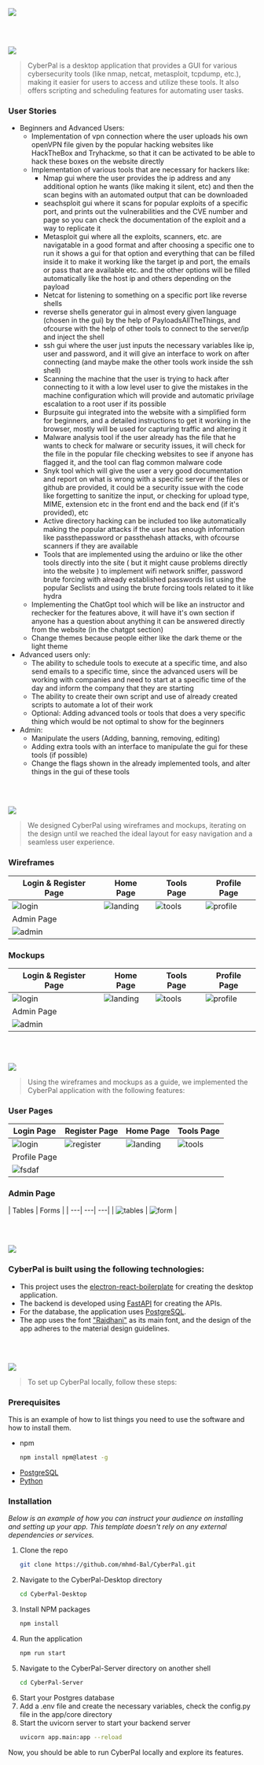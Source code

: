 <img src="./readme/title1.svg"/>

<br><br>

<!-- project philosophy -->
<img src="./readme/title2.svg"/>

> CyberPal is a desktop application that provides a GUI for various cybersecurity tools (like nmap, netcat, metasploit, tcpdump, etc.), making it easier for users to access and utilize these tools. It also offers scripting and scheduling features for automating user tasks.


### User Stories
- Beginners and Advanced Users:
	- Implementation of vpn connection where the user uploads his own openVPN file given by the popular hacking websites like HackTheBox and Tryhackme, so that it can be activated to be able to hack these boxes on the website directly
	- Implementation of various tools that are necessary for hackers like:
		- Nmap gui where the user provides the ip address and any additional option he wants (like making it silent, etc) and then the scan begins with an automated output that can be downloaded
		- seachsploit gui where it scans for popular exploits of a specific port, and prints out the vulnerabilities and the CVE number and page so you can check the documentation of the exploit and a way to replicate it
		- Metasploit gui where all the exploits, scanners, etc. are navigatable in a good format and after choosing a specific one to run it shows a gui for that option and everything that can be filled inside it to make it working like the target ip and port, the emails or pass that are available etc. and the other options will be filled automatically like the host ip and others depending on the payload
		- Netcat for listening to something on a specific port like reverse shells
		- reverse shells generator gui in almost every given language (chosen in the gui) by the help of PayloadsAllTheThings, and ofcourse with the help of other tools to connect to the server/ip and inject the shell
		- ssh gui where the user just inputs the necessary variables like ip, user and password, and it will give an interface to work on after connecting (and maybe make the other tools work inside the ssh shell) 
		- Scanning the machine that the user is trying to hack after connecting to it with a low level user to give the mistakes in the machine configuration which will provide and automatic privilage escalation to a root user if its possible
		- Burpsuite gui integrated into the website with a simplified form for beginners, and a detailed instructions to get it working in the browser, mostly will be used for capturing traffic and altering it
		- Malware analysis tool if the user already has the file that he wants to check for malware or security issues, it will check for the file in the popular file checking websites to see if anyone has flagged it, and the tool can flag common malware code
		- Snyk tool which will give the user a very good documentation and report on what is wrong with a specific server if the files or github are provided, it could be a security issue with the code like forgetting to sanitize the input, or checking for upload type, MIME, extension etc in the front end and the back end (if it's provided), etc
		- Active directory hacking can be included too like automatically making the popular attacks if the user has enough information like passthepassword or passthehash attacks, with ofcourse scanners if they are available
		- Tools that are implemented using the arduino or like the other tools directly into the site ( but it might cause problems directly into the website ) to implement wifi network sniffer, password brute forcing with already established passwords list using the popular  Seclists and using the brute forcing tools related to it like hydra
	- Implementing the ChatGpt tool which will be like an instructor and rechecker for the features above, it will have it's own section if anyone has a question about anything it can be answered directly from the website (in the chatgpt section)
	- Change themes because people either like the dark theme or the light theme
- Advanced users only:
	- The ability to schedule tools to execute at a specific time, and also send emails to a specific time, since the advanced users will be working with companies and need to start at a specific time of the day and inform the company that they are starting
	- The ability to create their own script and use of already created scripts to automate a lot of their work
	- Optional: Adding advanced tools or tools that does a very specific thing which would be not optimal to show for the beginners
- Admin:
	- Manipulate the users (Adding, banning, removing, editing)
	- Adding extra tools with an interface to manipulate the gui for these tools (if possible)
	- Change the flags shown in the already implemented tools, and alter things in the gui of these tools

<br><br>

<!-- Prototyping -->
<img src="./readme/title3.svg"/>

> We designed CyberPal using wireframes and mockups, iterating on the design until we reached the ideal layout for easy navigation and a seamless user experience.

### Wireframes
| Login & Register Page  | Home Page |  Tools Page | Profile Page |
| ---| ---| ---| ---|
| ![login](./readme/demo/wireframes/Login%20and%20Register%20Page.png) | ![landing](./readme/demo/wireframes/Home%20Page.png) | ![tools](./readme/demo/wireframes/Tools%20Page.png) | ![profile](./readme/demo/wireframes/Schedule%20-%20Scripts%20-%20Favorite%20Scripts.png)
| Admin Page |
| ![admin](./readme/demo/wireframes/Admin%20Panel.png) |

### Mockups
| Login & Register Page  | Home Page |  Tools Page | Profile Page |
| ---| ---| ---| ---|
| ![login](./readme/demo/mockups/Mockups%20-%20Login%20and%20Register%20Page.png) | ![landing](./readme/demo/mockups/Mockups%20-%20Home%20Page.png) | ![tools](./readme/demo/mockups/Mockups%20-%20Tools%20Page.png) | ![profile](./readme/demo/mockups/Mockups%20-Schedule%20-%20Scripts%20-%20Favorite%20Scripts.png)
| Admin Page |
| ![admin](./readme/demo/mockups/Mockups%20-%20Admin%20Panel.png) |

<br><br>

<!-- Implementation -->
<img src="./readme/title4.svg"/>

> Using the wireframes and mockups as a guide, we implemented the CyberPal application with the following features:

### User Pages
| Login Page  | Register Page | Home Page | Tools Page |
| ---| ---| ---| ---|
| ![login](./readme/demo/implementation/Login%20Page.png) | ![register](./readme/demo/implementation/Signup%20Page.png) | ![landing](./readme/demo/implementation/Landing%20Page.png) | ![tools](./readme/demo/implementation/Tools%20Page.png) |
| Profile Page  |
| ![fsdaf](https://placehold.co/900x1600) |

### Admin Page
| Tables  | Forms |
| ---| ---| ---|
| ![tables](./readme/demo/implementation/Admin%20Page%20table.png) | ![form](./readme/demo/implementation/Admin%20Page%20Form.png) |

<br><br>

<!-- Tech stack -->
<img src="./readme/title5.svg"/>

### CyberPal is built using the following technologies:

- This project uses the [electron-react-boilerplate](https://github.com/electron-react-boilerplate/electron-react-boilerplate) for creating the desktop application.
- The backend is developed using [FastAPI](https://fastapi.tiangolo.com/) for creating the APIs.
- For the database, the application uses [PostgreSQL](https://www.postgresql.org/).
- The app uses the font ["Rajdhani"](https://fonts.google.com/specimen/Rajdhani) as its main font, and the design of the app adheres to the material design guidelines.

<br><br>

<!-- How to run -->
<img src="./readme/title6.svg"/>

> To set up CyberPal locally, follow these steps:

### Prerequisites

This is an example of how to list things you need to use the software and how to install them.
* npm
  ```sh
  npm install npm@latest -g
  ```
* [PostgreSQL](https://www.postgresql.org/download/)
* [Python](https://www.python.org/downloads/)

### Installation

_Below is an example of how you can instruct your audience on installing and setting up your app. This template doesn't rely on any external dependencies or services._

1. Clone the repo
   ```sh
   git clone https://github.com/mhmd-Bal/CyberPal.git
   ```
2. Navigate to the CyberPal-Desktop directory
   ```sh
   cd CyberPal-Desktop
   ```
2. Install NPM packages
   ```sh
   npm install
   ```
3. Run the application
   ```sh
   npm run start
   ```
4. Navigate to the CyberPal-Server directory on another shell
   ```sh
   cd CyberPal-Server
   ```
5. Start your Postgres database
5. Add a .env file and create the necessary variables, check the config.py file in the app/core directory
6. Start the uvicorn server to start your backend server
   ```sh
   uvicorn app.main:app --reload
   ```

Now, you should be able to run CyberPal locally and explore its features.